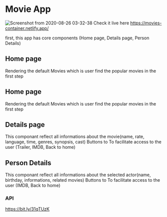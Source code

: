  # Movie App 

![Screenshot from 2020-08-26 03-32-38](https://user-images.githubusercontent.com/36308551/91244765-7767a280-e74d-11ea-9b14-c5393b345cf6.png)
Check it live here https://movies-container.netlify.app/

first, this app has core components (Home page, Details page, Person Details)
## Home page 
Rendering the default Movies which is user find the popular movies in the first step 
## Home page 
Rendering the default Movies which is user find the popular movies in the first step 
## Details page 
This componant reflect all informations about the movie(name, rate, language, time, genres, synopsis, cast)
Buttons to To facilitate access to the user (Trailer, IMDB, Back to home)
## Person Details 
This componant reflect all informations about the selected actor(name, birthday, informations, related movies)
Buttons to To facilitate access to the user (IMDB, Back to home)

### API 
https://bit.ly/31qTUzK
